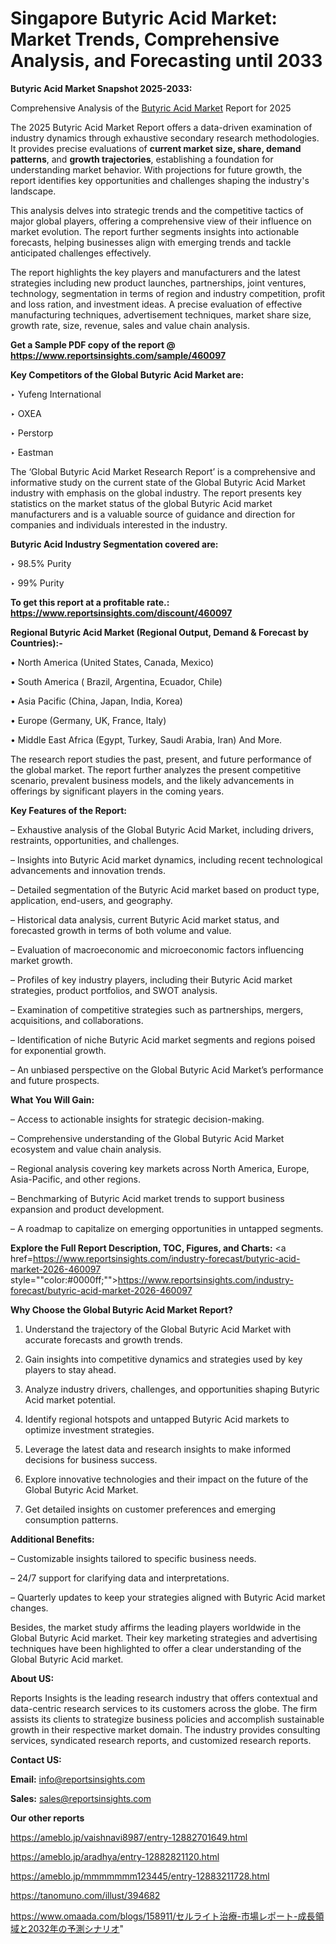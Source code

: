 # Singapore Butyric Acid Market: Market Trends, Comprehensive Analysis, and Forecasting until 2033

<strong>Butyric Acid Market Snapshot 2025-2033:</strong>

Comprehensive Analysis of the <a href=https://www.reportsinsights.com/sample/460097>Butyric Acid Market</a> Report for 2025

The 2025 Butyric Acid Market Report offers a data-driven examination of industry dynamics through exhaustive secondary research methodologies. It provides precise evaluations of <strong>current market size, share, demand patterns</strong>, and <strong>growth trajectories</strong>, establishing a foundation for understanding market behavior. With projections for future growth, the report identifies key opportunities and challenges shaping the industry's landscape.

This analysis delves into strategic trends and the competitive tactics of major global players, offering a comprehensive view of their influence on market evolution. The report further segments insights into actionable forecasts, helping businesses align with emerging trends and tackle anticipated challenges effectively.

The report highlights the key players and manufacturers and the latest strategies including new product launches, partnerships, joint ventures, technology, segmentation in terms of region and industry competition, profit and loss ration, and investment ideas. A precise evaluation of effective manufacturing techniques, advertisement techniques, market share size, growth rate, size, revenue, sales and value chain analysis.

<strong>Get a Sample PDF copy of the report @ <a href=https://www.reportsinsights.com/sample/460097 style=color:#0000ff;>https://www.reportsinsights.com/sample/460097</a></strong>

<strong>Key Competitors of the Global Butyric Acid Market are:</strong>

‣ Yufeng International

‣ OXEA

‣ Perstorp

‣ Eastman

The ‘Global Butyric Acid Market Research Report’ is a comprehensive and informative study on the current state of the Global Butyric Acid Market industry with emphasis on the global industry. The report presents key statistics on the market status of the global Butyric Acid market manufacturers and is a valuable source of guidance and direction for companies and individuals interested in the industry.

<strong>Butyric Acid Industry Segmentation covered are:</strong>

‣ 98.5% Purity

‣ 99% Purity

<strong>To get this report at a profitable rate.: <a href=https://www.reportsinsights.com/discount/460097 style=color:#0000ff;>https://www.reportsinsights.com/discount/460097</a></strong>

<strong>Regional Butyric Acid Market (Regional Output, Demand &amp; Forecast by Countries):-</strong>

• North America (United States, Canada, Mexico)

• South America ( Brazil, Argentina, Ecuador, Chile)

• Asia Pacific (China, Japan, India, Korea)

• Europe (Germany, UK, France, Italy)

• Middle East Africa (Egypt, Turkey, Saudi Arabia, Iran) And More.

The research report studies the past, present, and future performance of the global market. The report further analyzes the present competitive scenario, prevalent business models, and the likely advancements in offerings by significant players in the coming years.

<strong>Key Features of the Report:</strong>

– Exhaustive analysis of the Global Butyric Acid Market, including drivers, restraints, opportunities, and challenges.

– Insights into Butyric Acid market dynamics, including recent technological advancements and innovation trends.

– Detailed segmentation of the Butyric Acid market based on product type, application, end-users, and geography.

– Historical data analysis, current Butyric Acid market status, and forecasted growth in terms of both volume and value.

– Evaluation of macroeconomic and microeconomic factors influencing market growth.

– Profiles of key industry players, including their Butyric Acid market strategies, product portfolios, and SWOT analysis.

– Examination of competitive strategies such as partnerships, mergers, acquisitions, and collaborations.

– Identification of niche Butyric Acid market segments and regions poised for exponential growth.

– An unbiased perspective on the Global Butyric Acid Market’s performance and future prospects.

<strong>What You Will Gain:</strong>

– Access to actionable insights for strategic decision-making.

– Comprehensive understanding of the Global Butyric Acid Market ecosystem and value chain analysis.

– Regional analysis covering key markets across North America, Europe, Asia-Pacific, and other regions.

– Benchmarking of Butyric Acid market trends to support business expansion and product development.

– A roadmap to capitalize on emerging opportunities in untapped segments.

<strong>Explore the Full Report Description, TOC, Figures, and Charts:</strong>
<a href=https://www.reportsinsights.com/industry-forecast/butyric-acid-market-2026-460097 style=""color:#0000ff;"">https://www.reportsinsights.com/industry-forecast/butyric-acid-market-2026-460097</a>

<strong>Why Choose the Global Butyric Acid Market Report?</strong>

1. Understand the trajectory of the Global Butyric Acid Market with accurate forecasts and growth trends.

2. Gain insights into competitive dynamics and strategies used by key players to stay ahead.

3. Analyze industry drivers, challenges, and opportunities shaping Butyric Acid market potential.

4. Identify regional hotspots and untapped Butyric Acid markets to optimize investment strategies.

5. Leverage the latest data and research insights to make informed decisions for business success.

6. Explore innovative technologies and their impact on the future of the Global Butyric Acid Market.

7. Get detailed insights on customer preferences and emerging consumption patterns.

<strong>Additional Benefits:</strong>

– Customizable insights tailored to specific business needs.

– 24/7 support for clarifying data and interpretations.

– Quarterly updates to keep your strategies aligned with Butyric Acid market changes.

Besides, the market study affirms the leading players worldwide in the Global Butyric Acid market. Their key marketing strategies and advertising techniques have been highlighted to offer a clear understanding of the Global Butyric Acid market.

<strong><strong>About US</strong>:</strong>

Reports Insights is the leading research industry that offers contextual and data-centric research services to its customers across the globe. The firm assists its clients to strategize business policies and accomplish sustainable growth in their respective market domain. The industry provides consulting services, syndicated research reports, and customized research reports.

<strong>Contact US:</strong>

<p class=><b>Email:</b> <a href=mailto:info@reportsinsights.com>info@reportsinsights.com</a></p>
<p class=><b>Sales:</b> <a href=mailto:sales@reportsinsights.com>sales@reportsinsights.com</a></p>

<strong>Our other reports</strong>

<a href=https://ameblo.jp/vaishnavi8987/entry-12882701649.html>https://ameblo.jp/vaishnavi8987/entry-12882701649.html</a>

<a href=https://ameblo.jp/aradhya/entry-12882821120.html>https://ameblo.jp/aradhya/entry-12882821120.html</a>

<a href=https://ameblo.jp/mmmmmmm123445/entry-12883211728.html>https://ameblo.jp/mmmmmmm123445/entry-12883211728.html</a>

<a href=https://tanomuno.com/illust/394682>https://tanomuno.com/illust/394682</a>

<a href=https://www.omaada.com/blogs/158911/セルライト治療-市場レポート-成長領域と2032年の予測シナリオ>https://www.omaada.com/blogs/158911/セルライト治療-市場レポート-成長領域と2032年の予測シナリオ</a>"
